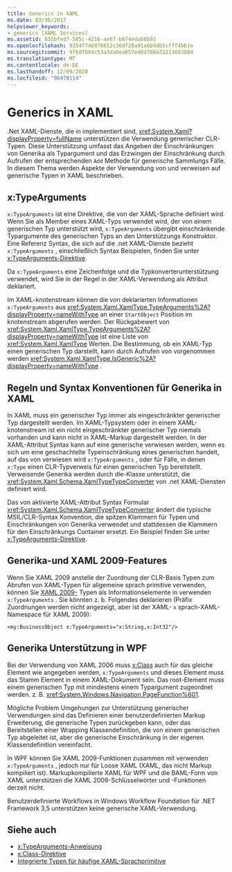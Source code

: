 ```yaml
---
title: Generics in XAML
ms.date: 03/30/2017
helpviewer_keywords:
- generics [XAML Services]
ms.assetid: 835bfed7-585c-4216-ae67-b674edab8b92
ms.openlocfilehash: 9354f74b978652c36df28a91a6b9db5cfff4bb1e
ms.sourcegitcommit: 9f6df084c53a3da0ea657ed0d708a72213683084
ms.translationtype: MT
ms.contentlocale: de-DE
ms.lasthandoff: 12/09/2020
ms.locfileid: "96978114"
---
```

# <a name="generics-in-xaml"></a>Generics in XAML

.Net XAML-Dienste, die in implementiert sind, <xref:System.Xaml?displayProperty=fullName> unterstützen die Verwendung generischer CLR-Typen. Diese Unterstützung umfasst das Angeben der Einschränkungen von Generika als Typargument und das Erzwingen der Einschränkung durch Aufrufen der entsprechenden `Add` Methode für generische Sammlungs Fälle. In diesem Thema werden Aspekte der Verwendung von und verweisen auf generische Typen in XAML beschrieben.

## <a name="xtypearguments"></a>x:TypeArguments

`x:TypeArguments` ist eine Direktive, die von der XAML-Sprache definiert wird. Wenn Sie als Member eines XAML-Typs verwendet wird, der von einem generischen Typ unterstützt wird, `x:TypeArguments` übergibt einschränkende Typargumente des generischen Typs an den Unterstützungs Konstruktor. Eine Referenz Syntax, die sich auf die .net XAML-Dienste bezieht `x:TypeArguments` , einschließlich Syntax Beispielen, finden Sie unter [x:TypeArguments-Direktive](xtypearguments-directive.md).

Da `x:TypeArguments` eine Zeichenfolge und die Typkonverterunterstützung verwendet, wird Sie in der Regel in der XAML-Verwendung als Attribut deklariert.

Im XAML-knotenstream können die von deklarierten Informationen `x:TypeArguments` aus <xref:System.Xaml.XamlType.TypeArguments%2A?displayProperty=nameWithType> an einer `StartObject` Position im knotenstream abgerufen werden. Der Rückgabewert von <xref:System.Xaml.XamlType.TypeArguments%2A?displayProperty=nameWithType> ist eine Liste von <xref:System.Xaml.XamlType> Werten. Die Bestimmung, ob ein XAML-Typ einen generischen Typ darstellt, kann durch Aufrufen von vorgenommen werden <xref:System.Xaml.XamlType.IsGeneric%2A?displayProperty=nameWithType> .

## <a name="rules-and-syntax-conventions-for-generics-in-xaml"></a>Regeln und Syntax Konventionen für Generika in XAML

In XAML muss ein generischer Typ immer als eingeschränkter generischer Typ dargestellt werden. Im XAML-Typsystem oder in einem XAML-knotenstream ist ein nicht eingeschränkter generischer Typ niemals vorhanden und kann nicht in XAML-Markup dargestellt werden. In der XAML-Attribut Syntax kann auf eine generische verwiesen werden, wenn es sich um eine geschachtelte Typeinschränkung eines generischen handelt, auf das von verwiesen wird `x:TypeArguments` , oder für Fälle, in denen `x:Type` einen CLR-Typverweis für einen generischen Typ bereitstellt. Verweisende Generika werden durch die-Klasse unterstützt, die <xref:System.Xaml.Schema.XamlTypeTypeConverter> von .net XAML-Diensten definiert wird.

Das von aktivierte XAML-Attribut Syntax Formular <xref:System.Xaml.Schema.XamlTypeTypeConverter> ändert die typische MSIL/CLR-Syntax Konvention, die spitzen Klammern für Typen und Einschränkungen von Generika verwendet und stattdessen die Klammern für den Einschränkungs Container ersetzt. Ein Beispiel finden Sie unter [x:TypeArguments-Direktive](xtypearguments-directive.md).

## <a name="generics-and-xaml-2009-features"></a>Generika-und XAML 2009-Features

Wenn Sie XAML 2009 anstelle der Zuordnung der CLR-Basis Typen zum Abrufen von XAML-Typen für allgemeine sprach primitive verwenden, können Sie [XAML 2009-](types-for-primitives.md) Typen als Informationselemente in verwenden `x:TypeArguments` . Sie könnten z. b. Folgendes deklarieren (Präfix Zuordnungen werden nicht angezeigt, aber ist der XAML- `x` sprach-XAML-Namespace für XAML 2009):

```xaml
<my:BusinessObject x:TypeArguments="x:String,x:Int32"/>
```

## <a name="generics-support-in-wpf"></a>Generika Unterstützung in WPF

Bei der Verwendung von XAML 2006 muss [x:Class](xclass-directive.md) auch für das gleiche Element wie angegeben werden, `x:TypeArguments` und dieses Element muss das Stamm Element in einem XAML-Dokument sein. Das root-Element muss einem generischen Typ mit mindestens einem Typargument zugeordnet werden. z. B. <xref:System.Windows.Navigation.PageFunction%601>.

Mögliche Problem Umgehungen zur Unterstützung generischer Verwendungen sind das Definieren einer benutzerdefinierten Markup Erweiterung, die generische Typen zurückgeben kann, oder das Bereitstellen einer Wrapping Klassendefinition, die von einem generischen Typ abgeleitet ist, aber die generische Einschränkung in der eigenen Klassendefinition vereinfacht.

In WPF können Sie XAML 2009-Funktionen zusammen mit verwenden `x:TypeArguments` , jedoch nur für Loose XAML (XAML, das nicht Markup kompiliert ist). Markupkompilierte XAML für WPF und die BAML-Form von XAML unterstützen die XAML 2009-Schlüsselwörter und -Funktionen derzeit nicht.

Benutzerdefinierte Workflows in Windows Workflow Foundation für .NET Framework 3,5 unterstützen keine generische XAML-Verwendung.

## <a name="see-also"></a>Siehe auch

- [x:TypeArguments-Anweisung](xtypearguments-directive.md)
- [x:Class-Direktive](xclass-directive.md)
- [Integrierte Typen für häufige XAML-Sprachprimitive](types-for-primitives.md)
